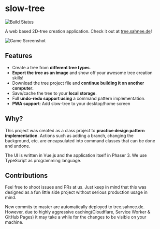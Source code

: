 # slow-tree

[![Build Status](https://travis-ci.com/PatrickSachs/slow-tree.svg?branch=master)](https://travis-ci.com/PatrickSachs/slow-tree)

A web based 2D-tree creation application. Check it out at [tree.sahnee.de](https://tree.sahnee.de/)!

![Game Screenshot](https://data.patrick-sachs.de/content/slow-tree/github-banner.png)

## Features

* Create a tree from **different tree types**.
* **Export the tree as an image** and show off your awesome tree creation skills!
* Download the tree project file and **continue building it on another computer**.
* Save/cache the tree to your **local storage**.
* Full **undo-redo support using** a command pattern implementation.
* **PWA support**: Add slow-tree to your desktop/home screen

## Why?

This project was created as a class project to **practice design pattern implementation**. Actions such as adding a branch, changing the background, etc. are encapsulated into command classes that can be done and undone.

The UI is written in Vue.js and the application itself in Phaser 3. We use TypeScript as programming language.

## Contributions

Feel free to shoot issues and PRs at us. Just keep in mind that this was designed as a fun little side project without serious production usage in mind.

New commits to master are automatically deployed to tree.sahnee.de. However, due to highly aggressive caching(Cloudflare, Service Worker & GitHub Pages) it may take a while for the changes to be visible on your machine.
